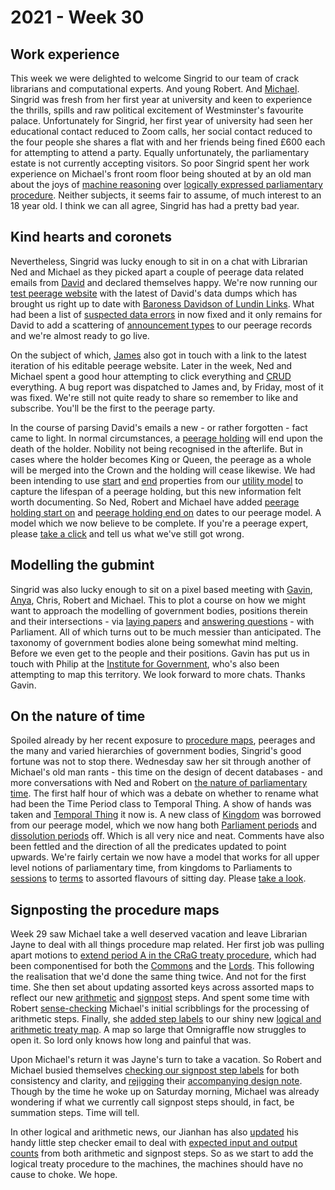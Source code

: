 # 2021 - Week 30

## Work experience

This week we were delighted to welcome Singrid to our team of crack librarians and computational experts. And young Robert. And [Michael](https://twitter.com/fantasticlife). Singrid was fresh from her first year at university and keen to experience the thrills, spills and raw political excitement of Westminster's favourite palace. Unfortunately for Singrid, her first year of university had seen her educational contact reduced to Zoom calls, her social contact reduced to the four people she shares a flat with and her friends being fined £600 each for attempting to attend a party. Equally unfortunately, the parliamentary estate is not currently accepting visitors. So poor Singrid spent her work experience on Michael's front room floor being shouted at by an old man about the joys of [machine reasoning](https://api.parliament.uk/procedures/meta/comments) over [logically expressed parliamentary procedure](https://ukparliament.github.io/ontologies/procedure/procedure-ontology.html). Neither subjects, it seems fair to assume, of much interest to an 18 year old. I think we can all agree, Singrid has had a pretty bad year.

## Kind hearts and coronets

Nevertheless, Singrid was lucky enough to sit in on a chat with Librarian Ned and Michael as they picked apart a couple of peerage data related emails from [David](https://twitter.com/clerkly) and declared themselves happy. We're now running our [test peerage website](https://api.parliament.uk/peerages) with the latest of David's data dumps which has brought us right up to date with [Baroness Davidson of Lundin Links](https://api.parliament.uk/peerages/peerages/2995). What had been a list of [suspected data errors](https://api.parliament.uk/peerages/meta/suspected-data-errors) in now fixed and it only remains for David to add a scattering of [announcement types](https://api.parliament.uk/peerages/announcement-types) to our peerage records and we're almost ready to go live.

On the subject of which, [James](https://twitter.com/jamesjefferies) also got in touch with a link to the latest iteration of his editable peerage website. Later in the week, Ned and Michael spent a good hour attempting to click everything and [CRUD](https://en.wikipedia.org/wiki/Create,_read,_update_and_delete) everything. A bug report was dispatched to James and, by Friday, most of it was fixed. We're still not quite ready to share so remember to like and subscribe. You'll be the first to the peerage party.

In the course of parsing David's emails a new - or rather forgotten - fact came to light. In normal circumstances, a [peerage holding](https://ukparliament.github.io/ontologies/peerage/peerage-ontology.html#d4e112) will end upon the death of the holder. Nobility not being recognised in the afterlife. But in cases where the holder becomes King or Queen, the peerage as a whole will be merged into the Crown and the holding will cease likewise. We had been intending to use [start](https://ukparliament.github.io/ontologies/utility/utility-ontology.html#d4e245) and [end](https://ukparliament.github.io/ontologies/utility/utility-ontology.html#d4e260) properties from our [utility model](https://ukparliament.github.io/ontologies/utility/utility-ontology.html) to capture the lifespan of a peerage holding, but this new information felt worth documenting. So Ned, Robert and Michael have added [peerage holding start on](https://ukparliament.github.io/ontologies/peerage/peerage-ontology.html#d4e629) and [peerage holding end on](https://ukparliament.github.io/ontologies/peerage/peerage-ontology.html#d4e644) dates to our peerage model. A model which we now believe to be complete. If you're a peerage expert, please [take a click](https://ukparliament.github.io/ontologies/peerage/peerage-ontology.html) and tell us what we've still got wrong.

## Modelling the gubmint

Singrid was also lucky enough to sit on a pixel based meeting with [Gavin](https://twitter.com/GavinFreeguard), [Anya](https://twitter.com/bitten_), Chris, Robert and Michael. This to plot a course on how we might want to approach the modelling of government bodies, positions therein and their intersections - via [laying papers](https://ukparliament.github.io/ontologies/laying/laying-ontology.html) and [answering questions](https://ukparliament.github.io/ontologies/question-and-answer/question-and-answer-ontology.html) - with Parliament. All of which turns out to be much messier than anticipated. The taxonomy of government bodies alone being somewhat mind melting. Before we even get to the people and their positions. Gavin has put us in touch with Philip at the [Institute for Government](https://www.instituteforgovernment.org.uk/), who's also been attempting to map this territory. We look forward to more chats. Thanks Gavin.

## On the nature of time

Spoiled already by her recent exposure to [procedure maps](https://ukparliament.github.io/ontologies/procedure/procedure-ontology.html#maps), peerages and the many and varied hierarchies of government bodies, Singrid's good fortune was not to stop there. Wednesday saw her sit through another of Michael's old man rants - this time on the design of decent databases - and more conversations with Ned and Robert on [the nature of parliamentary time](https://ukparliament.github.io/ontologies/time-period/time-period-ontology.html). The first half hour of which was a debate on whether to rename what had been the Time Period class to Temporal Thing. A show of hands was taken and [Temporal Thing](https://ukparliament.github.io/ontologies/time-period/time-period-ontology.html#d4e89) it now is. A new class of [Kingdom](https://ukparliament.github.io/ontologies/time-period/time-period-ontology.html#d4e100) was borrowed from our peerage model, which we now hang both [Parliament periods](https://ukparliament.github.io/ontologies/time-period/time-period-ontology.html#d4e153) and [dissolution periods](https://ukparliament.github.io/ontologies/time-period/time-period-ontology.html#d4e166) off. Which is all very nice and neat. Comments have also been fettled and the direction of all the predicates updated to point upwards. We're fairly certain we now have a model that works for all upper level notions of parliamentary time, from kingdoms to Parliaments to [sessions](https://ukparliament.github.io/ontologies/time-period/time-period-ontology.html#d4e205) to [terms](https://ukparliament.github.io/ontologies/time-period/time-period-ontology.html#d4e232) to assorted flavours of sitting day. Please [take a look](https://ukparliament.github.io/ontologies/time-period/time-period-ontology.html).

## Signposting the procedure maps

Week 29 saw Michael take a well deserved vacation and leave Librarian Jayne to deal with all things procedure map related. Her first job was pulling apart motions to [extend period A in the CRaG treaty procedure](https://www.legislation.gov.uk/ukpga/2010/25/section/21), which had been componentised for both the [Commons](https://trello.com/c/u5GENdvI/149-remove-all-routes-and-non-business-steps-from-commons-motion-extend-component-procedure-in-staging-data) and the [Lords](https://trello.com/c/1YxZGw7v/150-remove-all-routes-and-non-business-steps-from-lords-motion-extend-component-procedure-in-stagingt-data). This following the realisation that we'd done the same thing twice. And not for the first time. She then set about updating assorted keys across assorted maps to reflect our new [arithmetic](https://ukparliament.github.io/ontologies/procedure/flowcharts/meta/design-notes/with-step-types/#arithmetic-steps) and [signpost](https://ukparliament.github.io/ontologies/procedure/flowcharts/meta/design-notes/with-step-types/#signpost-steps) steps. And spent some time with Robert [sense-checking](https://trello.com/c/TxrEjqfp/139-check-design-notes-for-arithmetic-steps) Michael's initial scribblings for the processing of arithmetic steps. Finally, she [added step labels](https://trello.com/c/AC76wRfA/152-label-steps-in-treaty-procedure) to our shiny new [logical and arithmetic treaty map](https://ukparliament.github.io/ontologies/procedure/flowcharts/crag-treaties/logic-gates/crag-treaties.pdf). A map so large that Omnigraffle now struggles to open it. So lord only knows how long and painful that was.

Upon Michael's return it was Jayne's turn to take a vacation. So Robert and Michael busied themselves [checking our signpost step labels](https://trello.com/c/RZLX6noj/151-check-signpost-steps-language-for-consistency-clarity) for both consistency and clarity, and [rejigging](https://trello.com/c/JNDhTtmQ/147-check-design-notes-for-signpost-steps) their [accompanying design note](https://ukparliament.github.io/ontologies/procedure/flowcharts/meta/design-notes/with-step-types/#signpost-steps). Though by the time he woke up on Saturday morning, Michael was already wondering if what we currently call signpost steps should, in fact, be summation steps. Time will tell.

In other logical and arithmetic news, our Jianhan has also [updated](https://trello.com/c/vUXfiKup/7-update-step-checker-email-to-include-new-step-types) his handy little step checker email to deal with [expected input and output counts](https://ukparliament.github.io/ontologies/procedure/flowcharts/meta/design-notes/with-step-types/#validating-inputs-and-outputs-to-steps) from both arithmetic and signpost steps. So as we start to add the logical treaty procedure to the machines, the machines should have no cause to choke. We hope.